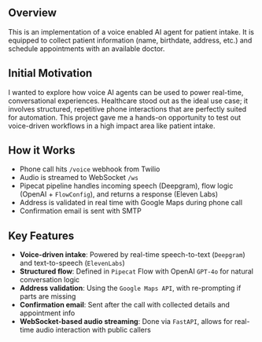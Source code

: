 ## Overview

This is an implementation of a voice enabled AI agent for patient intake. It is equipped to collect patient information (name, birthdate, address, etc.) and schedule appointments with an available doctor.

## Initial Motivation

I wanted to explore how voice AI agents can be used to power real-time, conversational experiences. Healthcare stood out as the ideal use case; it involves structured, repetitive phone interactions that are perfectly suited for automation. This project gave me a hands-on opportunity to test out voice-driven workflows in a high impact area like patient intake.

## How it Works

- Phone call hits `/voice` webhook from Twilio
- Audio is streamed to WebSocket `/ws`
- Pipecat pipeline handles incoming speech (Deepgram), flow logic (OpenAI + `FlowConfig`), and returns a response (Eleven Labs)
- Address is validated in real time with Google Maps during phone call
- Confirmation email is sent with SMTP

## Key Features

- **Voice-driven intake**: Powered by real-time speech-to-text (`Deepgram`) and text-to-speech (`ElevenLabs`)
- **Structured flow**: Defined in `Pipecat` Flow with OpenAI `GPT-4o` for natural conversation logic
- **Address validation**: Using the `Google Maps API`, with re-prompting if parts are missing
- **Confirmation email**: Sent after the call with collected details and appointment info
- **WebSocket-based audio streaming**: Done via `FastAPI`, allows for real-time audio interaction with public callers
